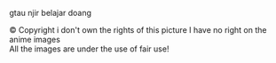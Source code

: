 ﻿gtau njir belajar doang


 
© Copyright
i don't own the rights of this picture
I have no right on the anime images  
All the images are under the use of fair use!
